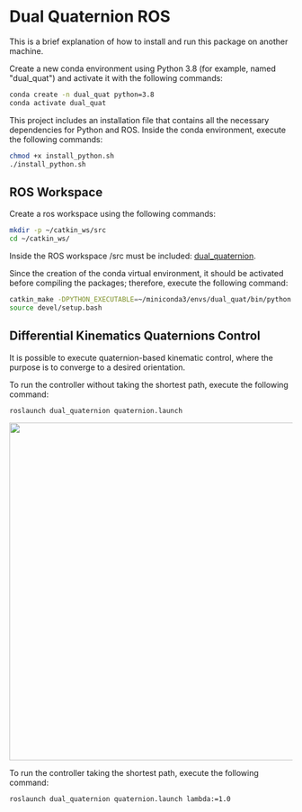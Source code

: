 # Dual Quaternion ROS

This is a brief explanation of how to install and run this package on another machine.

Create a new conda environment using Python 3.8 (for example, named "dual_quat") and activate it with the following commands:

```bash
conda create -n dual_quat python=3.8
conda activate dual_quat
```
This project includes an installation file that contains all the necessary dependencies for Python and ROS. Inside the conda environment, execute the following commands:

```bash
chmod +x install_python.sh
./install_python.sh
```

## ROS Workspace

Create a ros workspace using the following commands:
```bash
mkdir -p ~/catkin_ws/src
cd ~/catkin_ws/
```
Inside the ROS workspace /src must be included:
[dual_quaternion](https://github.com/lfrecalde1/dual_quaternion).

Since the creation of the conda virtual environment, it should be activated before compiling the packages; therefore, execute the following command:

```bash
catkin_make -DPYTHON_EXECUTABLE=~/miniconda3/envs/dual_quat/bin/python
source devel/setup.bash
```
## Differential Kinematics Quaternions Control

It is possible to execute quaternion-based kinematic control, where the purpose is to converge to a desired orientation.

To run the controller without taking the shortest path, execute the following command:


```bash
roslaunch dual_quaternion quaternion.launch
```

<p float="left">
    <img src="videos/trajectory_kine.gif" width="600"  />
 </p>

To run the controller taking the shortest path, execute the following command:

```bash
roslaunch dual_quaternion quaternion.launch lambda:=1.0
```